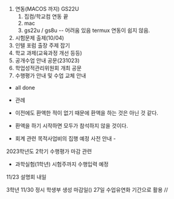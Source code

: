 1. 연동(MACOS 까지) GS22U
	1. 집컴/학교컴 연동 끝
	2. mac
	3. gs22u / gs8u -- 어려움 있음 termux 연동이 쉽지 않음.
2. 시험문제 출제(10/04)
3. 인텔 포럼 출장 주제 잡기
4. 학교 과제(교육과정 개선 등등)
5. 공개수업 안내 공문(231023)
6. 학업성적관리위원회 개최 공문
7. 수행평가 안내 및 수업 교체 안내
- all done

- 관례
- 이전에도 환액한 적이 없기 때문에 환액을 하는 것은 아닌 것 같다.
- 환액을 하기 시작하면 모두가 참석하지 않을 것이다.
- 회계 관련 목적사업비의 집행 예정 사전 안내 - 



2023학년도 2학기 수행평가 마감 관련
- 과학실험(1학년) 시험주까지 수행입력 예정

11/23
설명회 내일

3학년 11/30 정시 학생부 생성 마감일()
27일 수업유연화 기간으로 활용 // 
